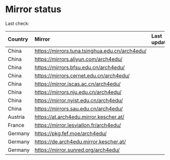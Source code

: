 <script src="./time.js"></script>
# Mirror status
Last check: <script type="text/javascript">localize(1738880458.9367507);</script>

|Country|Mirror|Last update|
|:------|:-----|:----------|
|China|https://mirrors.tuna.tsinghua.edu.cn/arch4edu/|<script type="text/javascript">localize(1738824120);</script>|
|China|https://mirrors.aliyun.com/arch4edu/|<script type="text/javascript">localize(1738824120);</script>|
|China|https://mirrors.bfsu.edu.cn/arch4edu/|<script type="text/javascript">localize(1738824120);</script>|
|China|https://mirrors.cernet.edu.cn/arch4edu/|<script type="text/javascript">localize(1738824120);</script>|
|China|https://mirror.iscas.ac.cn/arch4edu/|<script type="text/javascript">localize(1738824120);</script>|
|China|https://mirrors.nju.edu.cn/arch4edu/|<script type="text/javascript">localize(1738824120);</script>|
|China|https://mirror.nyist.edu.cn/arch4edu/|<script type="text/javascript">localize(1738824120);</script>|
|China|https://mirrors.sau.edu.cn/arch4edu/|<script type="text/javascript">localize(1731653531);</script>|
|Austria|https://at.arch4edu.mirror.kescher.at/|<script type="text/javascript">localize(1738824120);</script>|
|France|https://mirror.lesviallon.fr/arch4edu/|<script type="text/javascript">localize(1738824120);</script>|
|Germany|https://pkg.fef.moe/arch4edu/|<script type="text/javascript">localize(1738824120);</script>|
|Germany|https://de.arch4edu.mirror.kescher.at/|<script type="text/javascript">localize(1738824120);</script>|
|Germany|https://mirror.sunred.org/arch4edu/|<script type="text/javascript">localize(1738824120);</script>|

<script src="./tablefilter/tablefilter.js"></script>
<script src="./table.js"></script>